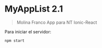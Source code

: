 # MyAppList 2.1
>Molina Franco
>App para NT
>Ionic-React

Para iniciar el servidor:

```
npm start
```